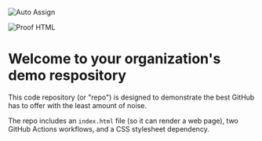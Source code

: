![Auto Assign](https://github.com/MyMenor-EmkiProd/demo-repository/actions/workflows/auto-assign.yml/badge.svg)

![Proof HTML](https://github.com/MyMenor-EmkiProd/demo-repository/actions/workflows/proof-html.yml/badge.svg)

# Welcome to your organization's demo respository
This code repository (or "repo") is designed to demonstrate the best GitHub has to offer with the least amount of noise.

The repo includes an `index.html` file (so it can render a web page), two GitHub Actions workflows, and a CSS stylesheet dependency.
